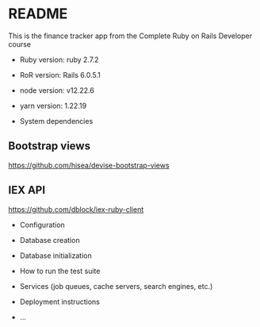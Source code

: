 # README
This is the finance tracker app from the Complete Ruby on Rails Developer course

* Ruby version: ruby 2.7.2
* RoR version:  Rails 6.0.5.1
* node version: v12.22.6
* yarn version: 1.22.19

* System dependencies

## Bootstrap views
https://github.com/hisea/devise-bootstrap-views

## IEX API
https://github.com/dblock/iex-ruby-client

* Configuration

* Database creation

* Database initialization

* How to run the test suite

* Services (job queues, cache servers, search engines, etc.)

* Deployment instructions

* ...

